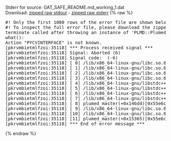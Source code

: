 Stderr for source:  GAT_SAFE_README.md_working_1.dat   
Download: [zipped raw stdout](GAT_SAFE_README.md_working_1.dat.plumed_master.stdout.txt.zip) - [zipped raw stderr](GAT_SAFE_README.md_working_1.dat.plumed_master.stderr.txt.zip) 
{% raw %}
<pre>
#! Only the first 1000 rows of the error file are shown below
#! To inspect the full error file, please download the zipped raw stderr file above
terminate called after throwing an instance of 'PLMD::Plumed::Exception'
what():
Action "PYCVINTERFACE" is not known.
[pkrvmbietmlfzoi:35118] *** Process received signal ***
[pkrvmbietmlfzoi:35118] Signal: Aborted (6)
[pkrvmbietmlfzoi:35118] Signal code:  (-6)
[pkrvmbietmlfzoi:35118] [ 0] /lib/x86_64-linux-gnu/libc.so.6(+0x45330)[0x7fa8ab045330]
[pkrvmbietmlfzoi:35118] [ 1] /lib/x86_64-linux-gnu/libc.so.6(pthread_kill+0x11c)[0x7fa8ab09eb2c]
[pkrvmbietmlfzoi:35118] [ 2] /lib/x86_64-linux-gnu/libc.so.6(gsignal+0x1e)[0x7fa8ab04527e]
[pkrvmbietmlfzoi:35118] [ 3] /lib/x86_64-linux-gnu/libc.so.6(abort+0xdf)[0x7fa8ab0288ff]
[pkrvmbietmlfzoi:35118] [ 4] /lib/x86_64-linux-gnu/libstdc++.so.6(+0xa5ff5)[0x7fa8ab4a5ff5]
[pkrvmbietmlfzoi:35118] [ 5] /lib/x86_64-linux-gnu/libstdc++.so.6(+0xbb0da)[0x7fa8ab4bb0da]
[pkrvmbietmlfzoi:35118] [ 6] /lib/x86_64-linux-gnu/libstdc++.so.6(_ZSt10unexpectedv+0x0)[0x7fa8ab4a5a55]
[pkrvmbietmlfzoi:35118] [ 7] /lib/x86_64-linux-gnu/libstdc++.so.6(+0xa5a6f)[0x7fa8ab4a5a6f]
[pkrvmbietmlfzoi:35118] [ 8] plumed_master(+0x146dd)[0x55e6c6c886dd]
[pkrvmbietmlfzoi:35118] [ 9] /lib/x86_64-linux-gnu/libc.so.6(+0x2a1ca)[0x7fa8ab02a1ca]
[pkrvmbietmlfzoi:35118] [10] /lib/x86_64-linux-gnu/libc.so.6(__libc_start_main+0x8b)[0x7fa8ab02a28b]
[pkrvmbietmlfzoi:35118] [11] plumed_master(+0x15365)[0x55e6c6c89365]
[pkrvmbietmlfzoi:35118] *** End of error message ***
</pre>
{% endraw %}
